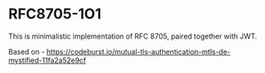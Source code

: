 # RFC8705-1O1
This is minimalistic implementation of RFC 8705, paired together with JWT.

Based on - https://codeburst.io/mutual-tls-authentication-mtls-de-mystified-11fa2a52e9cf
